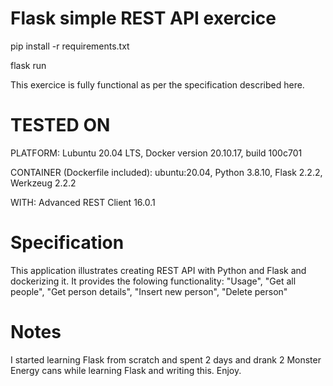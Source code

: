 Flask simple REST API exercice
==============================

pip install -r requirements.txt

flask run

This exercice is fully functional as per the specification described here.

TESTED ON
=========

PLATFORM: Lubuntu 20.04 LTS, Docker version 20.10.17, build 100c701

CONTAINER (Dockerfile included): ubuntu:20.04, Python 3.8.10, Flask 2.2.2, Werkzeug 2.2.2

WITH: Advanced REST Client 16.0.1

Specification
=============

This application illustrates creating REST API with Python and Flask and dockerizing it. It provides the folowing functionality: "Usage", "Get all people", "Get person details", "Insert new person", "Delete person"

Notes
=====

I started learning Flask from scratch and spent 2 days and drank 2 Monster Energy cans while learning Flask and writing this. Enjoy.
